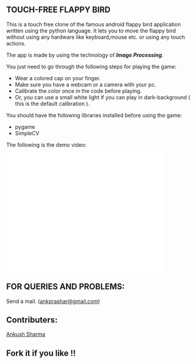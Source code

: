 TOUCH-FREE FLAPPY BIRD
----------------------

This is a touch free clone of the famous android flappy bird application written using the python language.
It lets you to move the flappy bird without using any hardware like keyboard,mouse etc. or using any touch actions.

The app is made by using the technology of ***Image Processing***.

You just need to go through the following steps for playing the game:
- Wear a colored cap on your finger.
- Make sure you have a webcam or a camera with your pc.
- Calibrate the color once in the code before playing.
- Or, you can use a small white light if you can play in dark-background ( this is the default calibration ).

You should have the following libraries installed before using the game:
- pygame
- SimpleCV

The following is the demo video:

<iframe width="420" height="315" src="//www.youtube.com/embed/1g2kJx1qmyE" frameborder="0" allowfullscreen></iframe>

FOR QUERIES AND PROBLEMS:
-------------------------
Send a mail. (ankprashar@gmail.com)

Contributers:
--------------
[Ankush Sharma](https://github.com/black_perl)

Fork it if you like !!
----------------------



